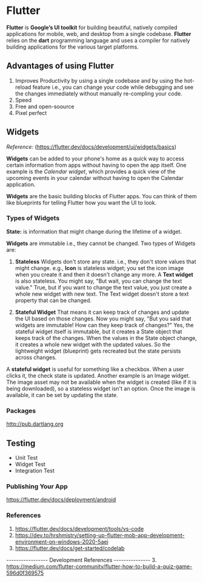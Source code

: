 # Flutter
__Flutter__ is __Google’s UI toolkit__ for building beautiful, natively compiled applications for mobile, web, and desktop from a single codebase. __Flutter__ relies on the __dart__ programming language and uses a compiler for natively building applications for the various target platforms.

## Advantages of using Flutter
1. Improves Productivity by using a single codebase and by using the hot-reload feature i.e., you can change your code while debugging and see the changes immediately without manually re-compling your code.
2. Speed
3. Free and open-soource
4. Pixel perfect

## Widgets
_Reference:_ (https://flutter.dev/docs/development/ui/widgets/basics)

__Widgets__ can be added to your phone's home as a quick way to access certain information from apps without having to open the app itself. One example is the _Calendar widget_, which provides a quick view of the upcoming events in your calendar without having to open the Calendar application.

__Widgets__ are the basic building blocks of Flutter apps. You can think of them like blueprints for telling Flutter how you want the UI to look.

### Types of Widgets
__State:__ is information that might change during the lifetime of a widget.

__Widgets__ are immutable i.e., they cannot be changed. Two types of Widgets are:
1. __Stateless__ Widgets don't store any state. i.e., they don't store values that might change. e.g., __Icon__ is stateless widget; you set the icon image when you create it and then it doesn't change any more. A __Text widget__ is also stateless. You might say, "But wait, you can change the text value." True, but if you want to change the text value, you just create a whole new widget with new text. The Text widget doesn't store a text property that can be changed.

2. __Stateful Widget__ That means it can keep track of changes and update the UI based on those changes. Now you might say, "But you said that widgets are immutable! How can they keep track of changes?" Yes, the stateful widget itself is immutable, but it creates a State object that keeps track of the changes. When the values in the State object change, it creates a whole new widget with the updated values. So the lightweight widget (blueprint) gets recreated but the state persists across changes.

A __stateful widget__ is useful for something like a checkbox. When a user clicks it, the check state is updated. Another example is an Image widget. The image asset may not be available when the widget is created (like if it is being downloaded), so a stateless widget isn't an option. Once the image is available, it can be set by updating the state.

### Packages
http://pub.dartlang.org

## Testing
* Unit Test
* Widget Test
* Integration Test


### Publishing Your App
https://flutter.dev/docs/deployment/android

### References
1. https://flutter.dev/docs/development/tools/vs-code
1. https://dev.to/hrshmistry/setting-up-flutter-mob-app-development-environment-on-windows-2020-5aej
2. https://flutter.dev/docs/get-started/codelab

----------------- Development References ---------------
3. https://medium.com/flutter-community/flutter-how-to-build-a-quiz-game-596d0f369575
